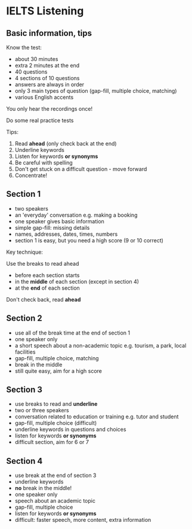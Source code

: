 # IELTS Listening

## Basic information, tips

Know the test:

- about 30 minutes
- extra 2 minutes at the end
- 40 questions
- 4 sections of 10 questions
- answers are always in order
- only 3 main types of question (gap-fill, multiple choice, matching)
- various English accents

You only hear the recordings once!

Do some real practice tests

Tips:

1. Read **ahead** (only check back at the end)
2. Underline keywords
3. Listen for keywords **or synonyms**
4. Be careful with spelling
5. Don't get stuck on a difficult question - move forward
6. Concentrate!

## Section 1

- two speakers
- an 'everyday' conversation e.g. making a booking
- one speaker gives basic information
- simple gap-fill: missing details
- names, addresses, dates, times, numbers
- section 1 is easy, but you need a high score (9 or 10 correct)

Key technique:

Use the breaks to read ahead

- before each section starts
- in the **middle** of each section (except in section 4)
- at the **end** of each section

Don't check back, read **ahead**

## Section 2

- use all of the break time at the end of section 1
- one speaker only
- a short speech about a non-academic topic e.g. tourism, a park, local facilities
- gap-fill, multiple choice, matching
- break in the middle
- still quite easy, aim for a high score

## Section 3

- use breaks to read and **underline**
- two or three speakers
- conversation related to education or training e.g. tutor and student
- gap-fill, multiple choice (difficult)
- underline keywords in questions and choices
- listen for keywords **or synonyms**
- difficult section, aim for 6 or 7

## Section 4

- use break at the end of section 3
- underline keywords
- **no** break in the middle!
- one speaker only
- speech about an academic topic
- gap-fill, multiple choice
- listen for keywords **or synonyms**
- difficult: faster speech, more content, extra information
